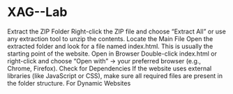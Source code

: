 # XAG--Lab
Extract the ZIP Folder Right-click the ZIP file and choose “Extract All” or use any extraction tool to unzip the contents.
Locate the Main File Open the extracted folder and look for a file named index.html. This is usually the starting point of the website.
Open in Browser Double-click index.html or right-click and choose “Open with” → your preferred browser (e.g., Chrome, Firefox).
Check for Dependencies If the website uses external libraries (like JavaScript or CSS), make sure all required files are present in the folder structure.
For Dynamic Websites
